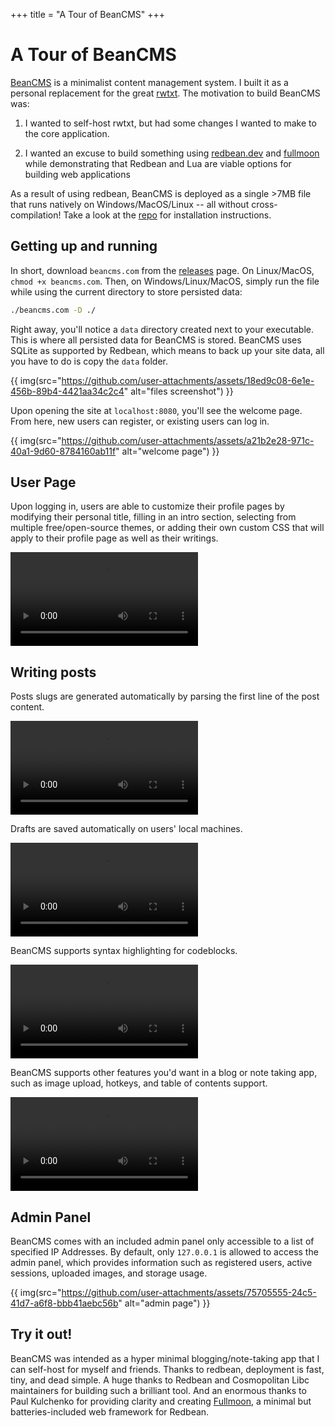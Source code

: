 +++
title = "A Tour of BeanCMS"
+++

# A Tour of BeanCMS

[BeanCMS](https://github.com/kevinfiol/beancms) is a minimalist content management system. I built it as a personal replacement for the great [rwtxt](https://github.com/schollz/rwtxt). The motivation to build BeanCMS was:

1. I wanted to self-host rwtxt, but had some changes I wanted to make to the core application.

2. I wanted an excuse to build something using [redbean.dev](https://redbean.dev/) and [fullmoon](https://github.com/pkulchenko/fullmoon) while demonstrating that Redbean and Lua are viable options for building web applications

As a result of using redbean, BeanCMS is deployed as a single >7MB file that runs natively on Windows/MacOS/Linux -- all without cross-compilation! Take a look at the [repo](https://github.com/kevinfiol/beancms) for installation instructions.

## Getting up and running

In short, download `beancms.com` from the [releases](https://github.com/kevinfiol/beancms/releases) page. On Linux/MacOS, `chmod +x beancms.com`. Then, on Windows/Linux/MacOS, simply run the file while using the current directory to store persisted data:

```bash
./beancms.com -D ./
``` 

Right away, you'll notice a `data` directory created next to your executable. This is where all persisted data for BeanCMS is stored. BeanCMS uses SQLite as supported by Redbean, which means to back up your site data, all you have to do is copy the `data` folder.

{{ img(src="https://github.com/user-attachments/assets/18ed9c08-6e1e-456b-89b4-4421aa34c2c4" alt="files screenshot") }}

Upon opening the site at `localhost:8080`, you'll see the welcome page. From here, new users can register, or existing users can log in.

{{ img(src="https://github.com/user-attachments/assets/a21b2e28-971c-40a1-9d60-8784160ab11f" alt="welcome page") }}

## User Page

Upon logging in, users are able to customize their profile pages by modifying their personal title, filling in an intro section, selecting from multiple free/open-source themes, or adding their own custom CSS that will apply to their profile page as well as their writings.

<video controls src="https://github.com/user-attachments/assets/193b7f3c-75a0-4ac4-9050-f8948b5b3ced"></video>

## Writing posts

Posts slugs are generated automatically by parsing the first line of the post content.

<video controls src="https://github.com/user-attachments/assets/d54de71d-63ac-42b9-9c55-2ed0feeb8d4f"></video>

Drafts are saved automatically on users' local machines.

<video controls src="https://github.com/user-attachments/assets/43fa99de-e048-4335-802f-c0d3557072d4"></video>

BeanCMS supports syntax highlighting for codeblocks.

<video controls src="https://github.com/user-attachments/assets/1cede03e-e15e-4c3a-b545-0d6494853c08"></video>

BeanCMS supports other features you'd want in a blog or note taking app, such as image upload, hotkeys, and table of contents support.

<video controls src="https://github.com/user-attachments/assets/e1af1679-f659-4f5e-95c5-a5bafb31d1da"></video>

## Admin Panel

BeanCMS comes with an included admin panel only accessible to a list of specified IP Addresses. By default, only `127.0.0.1` is allowed to access the admin panel, which provides information such as registered users, active sessions, uploaded images, and storage usage.

{{ img(src="https://github.com/user-attachments/assets/75705555-24c5-41d7-a6f8-bbb41aebc56b" alt="admin page") }}

## Try it out!

BeanCMS was intended as a hyper minimal blogging/note-taking app that I can self-host for myself and friends. Thanks to redbean, deployment is fast, tiny, and dead simple. A huge thanks to Redbean and Cosmopolitan Libc maintainers for building such a brilliant tool. And an enormous thanks to Paul Kulchenko for providing clarity and creating [Fullmoon](https://github.com/pkulchenko/fullmoon), a minimal but batteries-included web framework for Redbean.